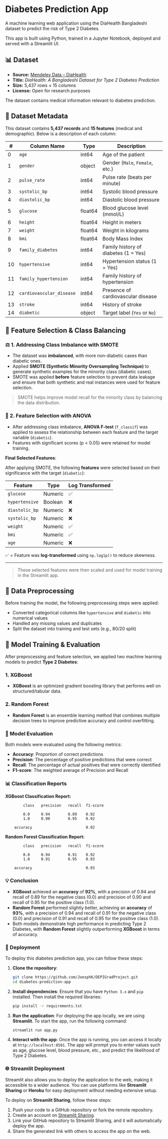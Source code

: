 # Diabetes Prediction App
A machine learning web application using the DiaHealth Bangladeshi dataset to predict the risk of Type 2 Diabetes. 

This app is built using Python, trained in a Jupyter Notebook, deployed and served with a Streamlit UI.

## 📊 Dataset

- **Source:** [Mendeley Data – DiaHealth](https://data.mendeley.com/datasets/7m7555vgrn/1)
- **Title:** *DiaHealth: A Bangladeshi Dataset for Type 2 Diabetes Prediction*
- **Size:** 5,437 rows × 15 columns
- **License:** Open for research purposes

The dataset contains medical information relevant to diabetes prediction.

## 📑 Dataset Metadata

This dataset contains **5,437 records** and **15 features** (medical and demographic). Below is a description of each column:

| #   | Column Name              | Type     | Description                              |
|-----|--------------------------|----------|------------------------------------------|
| 0   | `age`                    | int64    | Age of the patient                       |
| 1   | `gender`                 | object   | Gender (`Male`, `Female`, etc.)          |
| 2   | `pulse_rate`            | int64    | Pulse rate (beats per minute)            |
| 3   | `systolic_bp`           | int64    | Systolic blood pressure                   |
| 4   | `diastolic_bp`          | int64    | Diastolic blood pressure                  |
| 5   | `glucose`               | float64  | Blood glucose level (mmol/L)              |
| 6   | `height`                | float64  | Height in meters                          |
| 7   | `weight`                | float64  | Weight in kilograms                       |
| 8   | `bmi`                   | float64  | Body Mass Index                           |
| 9   | `family_diabetes`       | int64    | Family history of diabetes (1 = Yes)     |
| 10  | `hypertensive`          | int64    | Hypertension status (1 = Yes)            |
| 11  | `family_hypertension`   | int64    | Family history of hypertension            |
| 12  | `cardiovascular_disease`| int64    | Presence of cardiovascular disease        |
| 13  | `stroke`                | int64    | History of stroke                        |
| 14  | `diabetic`              | object   | Target label (`Yes` or `No`)              |

## 📌 Feature Selection & Class Balancing

### ⚖️ 1. Addressing Class Imbalance with SMOTE

- The dataset was **imbalanced**, with more non-diabetic cases than diabetic ones.
- Applied **SMOTE (Synthetic Minority Oversampling Technique)** to generate synthetic examples for the minority class (diabetic cases).
- SMOTE was applied **before** feature selection to prevent data leakage and ensure that both synthetic and real instances were used for feature selection.
  
> SMOTE helps improve model recall for the minority class by balancing the data distribution.

### 🧮 2. Feature Selection with ANOVA

- After addressing class imbalance, **ANOVA F-test** (`f_classif`) was applied to assess the relationship between each feature and the target variable (`diabetic`).
- Features with significant scores (p < 0.05) were retained for model training.

**Final Selected Features**:

After applying SMOTE, the following **features** were selected based on their significance with the target (`diabetic`):

| Feature        | Type     | Log Transformed |
|----------------|----------|-----------------|
| `glucose`      | Numeric  | ✅               |
| `hypertensive` | Boolean  | ❌               |
| `diastolic_bp` | Numeric  | ❌               |
| `systolic_bp`  | Numeric  | ❌               |
| `weight`       | Numeric  | ✅               |
| `bmi`          | Numeric  | ✅               |
| `age`          | Numeric  | ❌               |

✅ = Feature was **log-transformed** using `np.log1p()` to reduce skewness.

---

> These selected features were then scaled and used for model training in the Streamlit app.



## 🧹 Data Preprocessing

Before training the model, the following preprocessing steps were applied:

- Converted categorical columns like `hypertensive` and `diabetic` into numerical values
- Handled any missing values and duplicates
- Split the dataset into training and test sets (e.g., 80/20 split)

## 🤖 Model Training & Evaluation

After preprocessing and feature selection, we applied two machine learning models to predict **Type 2 Diabetes**:

### 1. **XGBoost**

- **XGBoost** is an optimized gradient boosting library that performs well on structured/tabular data.

### 2. **Random Forest**

- **Random Forest** is an ensemble learning method that combines multiple decision trees to improve predictive accuracy and control overfitting.

### 📝 Model Evaluation

Both models were evaluated using the following metrics:

- **Accuracy**: Proportion of correct predictions
- **Precision**: The percentage of positive predictions that were correct
- **Recall**: The percentage of actual positives that were correctly identified
- **F1-score**: The weighted average of Precision and Recall

### 📊 Classification Reports

**XGBoost Classification Report:**
```plaintext
        class   precision   recall  f1-score   

        0.0     0.94        0.89    0.92       
        1.0     0.90        0.95    0.92       

    accuracy                        0.92       
```

**Random Forest Classification Report:**
```plaintext
        class   precision   recall  f1-score   

        0.0     0.94        0.91    0.92       
        1.0     0.91        0.95    0.93      

    accuracy                        0.93       
```

### 💡 Conclusion

- **XGBoost** achieved an **accuracy** of **92%**, with a precision of 0.94 and recall of 0.89 for the negative class (0.0) and precision of 0.90 and recall of 0.95 for the positive class (1.0).
- **Random Forest** performed slightly better, achieving an **accuracy** of **93%**, with a precision of 0.94 and recall of 0.91 for the negative class (0.0) and precision of 0.91 and recall of 0.95 for the positive class (1.0).
- Both models demonstrate high performance in predicting Type 2 Diabetes, with **Random Forest** slightly outperforming **XGBoost** in terms of accuracy.

### 🚀 Deployment

To deploy this diabetes prediction app, you can follow these steps:

1. **Clone the repository**:
    ```bash
    git clone https://github.com/JoesphK/DEPIGradProject.git
    cd diabetes-prediction-app
    ```

2. **Install dependencies**:
    Ensure that you have `Python 3.x` and `pip` installed. Then install the required libraries:
    ```bash
    pip install -r requirements.txt
    ```

3. **Run the application**:
    For deploying the app locally, we are using **Streamlit**. To start the app, run the following command:
    ```bash
    streamlit run app.py
    ```

4. **Interact with the app**:
    Once the app is running, you can access it locally at `http://localhost:8501`. The app will prompt you to enter values such as age, glucose level, blood pressure, etc., and predict the likelihood of Type 2 Diabetes.

### 🌐 Streamlit Deployment

Streamlit also allows you to deploy the application to the web, making it accessible to a wider audience. You can use platforms like **Streamlit Sharing** or **Heroku** for easy deployment without needing extensive setup.

To deploy on **Streamlit Sharing**, follow these steps:

1. Push your code to a GitHub repository or fork the remote repository.
2. Create an account on [Streamlit Sharing](https://streamlit.io/sharing).
3. Link your GitHub repository to Streamlit Sharing, and it will automatically deploy the app.
4. Share the generated link with others to access the app on the web.
